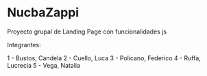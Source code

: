 # NucbaZappi
Proyecto grupal de Landing Page con funcionalidades js

Integrantes:

1 - Bustos, Candela
2 - Cuello, Luca
3 - Policano, Federico
4 - Ruffa, Lucrecia
5 - Vega, Natalia
